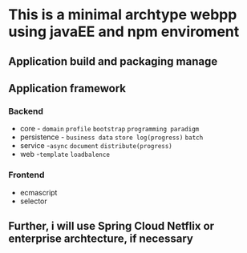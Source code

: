 # This is a minimal archtype webpp using javaEE and npm enviroment

## Application build and packaging manage

## Application framework 
### Backend
- core - `domain` `profile` `bootstrap` `programming paradigm`
- persistence - `business data` `store log(progress)` `batch` 
- service -`async` `document` `distribute(progress)`
- web -`template` `loadbalence`
 
### Frontend
- ecmascript 
- selector 

## Further, i will use Spring Cloud Netflix or enterprise archtecture, if necessary
